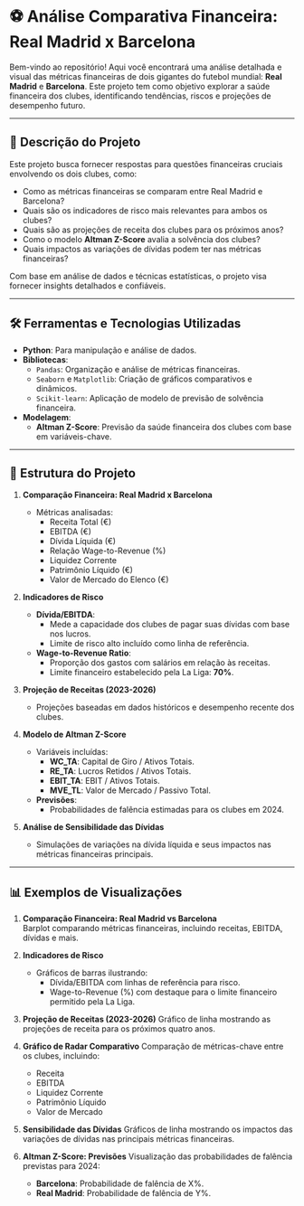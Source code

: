 # ⚽️ Análise Comparativa Financeira: Real Madrid x Barcelona

Bem-vindo ao repositório! Aqui você encontrará uma análise detalhada e visual das métricas financeiras de dois gigantes do futebol mundial: **Real Madrid** e **Barcelona**. Este projeto tem como objetivo explorar a saúde financeira dos clubes, identificando tendências, riscos e projeções de desempenho futuro.

---

## 📌 Descrição do Projeto

Este projeto busca fornecer respostas para questões financeiras cruciais envolvendo os dois clubes, como:

- Como as métricas financeiras se comparam entre Real Madrid e Barcelona?
- Quais são os indicadores de risco mais relevantes para ambos os clubes?
- Quais são as projeções de receita dos clubes para os próximos anos?
- Como o modelo **Altman Z-Score** avalia a solvência dos clubes?  
- Quais impactos as variações de dívidas podem ter nas métricas financeiras?

Com base em análise de dados e técnicas estatísticas, o projeto visa fornecer insights detalhados e confiáveis.

---

## 🛠️ Ferramentas e Tecnologias Utilizadas

- **Python**: Para manipulação e análise de dados.
- **Bibliotecas**:
  - `Pandas`: Organização e análise de métricas financeiras.
  - `Seaborn` e `Matplotlib`: Criação de gráficos comparativos e dinâmicos.
  - `Scikit-learn`: Aplicação de modelo de previsão de solvência financeira.
- **Modelagem**:
  - **Altman Z-Score**: Previsão da saúde financeira dos clubes com base em variáveis-chave.

---

## 📂 Estrutura do Projeto

1. **Comparação Financeira: Real Madrid x Barcelona**
   - Métricas analisadas:
     - Receita Total (€)
     - EBITDA (€)
     - Dívida Líquida (€)
     - Relação Wage-to-Revenue (%)
     - Liquidez Corrente
     - Patrimônio Líquido (€)
     - Valor de Mercado do Elenco (€)

2. **Indicadores de Risco**
   - **Dívida/EBITDA**:
     - Mede a capacidade dos clubes de pagar suas dívidas com base nos lucros.
     - Limite de risco alto incluído como linha de referência.
   - **Wage-to-Revenue Ratio**:
     - Proporção dos gastos com salários em relação às receitas.
     - Limite financeiro estabelecido pela La Liga: **70%**.

3. **Projeção de Receitas (2023-2026)**
   - Projeções baseadas em dados históricos e desempenho recente dos clubes.

4. **Modelo de Altman Z-Score**
   - Variáveis incluídas:
     - **WC_TA**: Capital de Giro / Ativos Totais.
     - **RE_TA**: Lucros Retidos / Ativos Totais.
     - **EBIT_TA**: EBIT / Ativos Totais.
     - **MVE_TL**: Valor de Mercado / Passivo Total.
   - **Previsões**:
     - Probabilidades de falência estimadas para os clubes em 2024.

5. **Análise de Sensibilidade das Dívidas**
   - Simulações de variações na dívida líquida e seus impactos nas métricas financeiras principais.

---

## 📊 Exemplos de Visualizações

1. **Comparação Financeira: Real Madrid vs Barcelona**  
   Barplot comparando métricas financeiras, incluindo receitas, EBITDA, dívidas e mais.

2. **Indicadores de Risco**
   - Gráficos de barras ilustrando:
     - Dívida/EBITDA com linhas de referência para risco.
     - Wage-to-Revenue (%) com destaque para o limite financeiro permitido pela La Liga.

3. **Projeção de Receitas (2023-2026)**
   Gráfico de linha mostrando as projeções de receita para os próximos quatro anos.

4. **Gráfico de Radar Comparativo**
   Comparação de métricas-chave entre os clubes, incluindo:
   - Receita
   - EBITDA
   - Liquidez Corrente
   - Patrimônio Líquido
   - Valor de Mercado

5. **Sensibilidade das Dívidas**
   Gráficos de linha mostrando os impactos das variações de dívidas nas principais métricas financeiras.

6. **Altman Z-Score: Previsões**
   Visualização das probabilidades de falência previstas para 2024:
   - **Barcelona**: Probabilidade de falência de X%.
   - **Real Madrid**: Probabilidade de falência de Y%.



